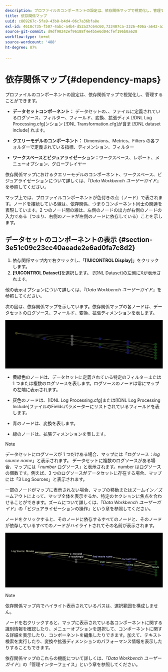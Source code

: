 ```yaml
---
description: プロファイルのコンポーネントの設定は、依存関係マップで視覚化し、管理することができます。
title: 依存関係マップ
uuid: c869267c-5fa9-43b8-b4d4-06c7a36bfa8e
exl-id: 4618c735-f507-4abc-a4b4-d52a37c64c60,733407ca-3326-406a-a642-a3ea3d3f6b8b
source-git-commit: d9df90242ef96188f4e4b5e6d04cfef196b0a628
workflow-type: tm+mt
source-wordcount: '488'
ht-degree: 87%

---
```


# 依存関係マップ{#dependency-maps}

プロファイルのコンポーネントの設定は、依存関係マップで視覚化し、管理することができます。

* **データセットコンポーネント：** データセットの、、ファイルに定義されているログソース、フィルター、フィールド、変換、拡張ディメ [!DNL Log Processing.cfg]ンション [!DNL Transformation.cfg]が含ま [!DNL dataset include] れます。

* **クエリーモデルのコンポーネント：** Dimensions、Metrics、Filters の各フォルダーで定義されている指標、ディメンション、フィルター
* **ワークスペースとビジュアライゼーション：**&#x200B;ワークスペース、レポート、メニューオプション、グローブレイヤー

依存関係マップにおけるクエリーモデルのコンポーネント、ワークスペース、ビジュアライゼーションについて詳しくは、『*Data Workbench ユーザーガイド*』を参照してください。

マップ上では、プロファイルコンポーネントが色付きの点（ノード）で表されます。ノードを接続している線は、依存関係、つまりコンポーネント同士の関連を表現しています。2 つのノード間の線は、左側のノードの出力が右側のノードの入力である（つまり、右側のノードが左側のノードに依存している）ことを示します。

## データセットのコンポーネントの表示 {#section-3e51c09c23cc40aeade2e6ad0fa7c8d2}

1. 依存関係マップ内で右クリックし、「**[!UICONTROL Display]**」をクリックします。
1. **[!UICONTROL Dataset]**&#x200B;を選択します。 [!DNL Dataset]の左側にXが表示されます。

他の表示オプションについて詳しくは、『*Data Workbench ユーザーガイド*』を参照してください。

次の図は、依存関係マップを示しています。依存関係マップの各ノードは、データセットのログソース、フィールド、変換、拡張ディメンションを表します。

![](assets/vis_DependencyMap.png)

* 黄緑色のノードは、データセットに定義されている特定のフィルターまたは 1 つまたは複数のログソースを表します。ログソースのノードは常にマップの左端に表示されます。
* 灰色のノードは、[!DNL Log Processing.cfg]または[!DNL Log Processing Include]ファイルのFieldsパラメーターにリストされているフィールドを表します。

* 青のノードは、変換を表します。
* 緑のノードは、拡張ディメンションを表します。

>[!NOTE]
>
>データセットにログソースが 1 つだけある場合、マップには「ログソース：*log source name*」と表示されます。 データセットに複数のログソースがある場合、マップには「*number* ログソース」と表示されます。number はログソースの個数です。例えば、3 つのログソースがデータセットに存在する場合、マップには「3 Log Sources」と表示されます。

一部のノードがマップに表示されない場合、マップの移動またはズームイン／ズームアウトによって、マップ全体を表示するか、特定のセクションに焦点を合わせることができます。ズームについて詳しくは、『*Data Workbench ユーザーガイド*』の「ビジュアライゼーションの操作」という章を参照してください。

ノードをクリックすると、そのノードに依存するすべてのノードと、そのノードが依存しているすべてのノードがハイライトされてその名前が表示されます。

![](assets/vis_DependencyMap_HighlightedPath.png)

>[!NOTE]
>
>依存関係マップ内でハイライト表示されているパスは、選択範囲を構成しません。

ノードを右クリックすると、マップに表示されている各コンポーネントに関する識別情報を確認したり、メニューオプションを選択して、コンポーネントに関する詳細を表示したり、コンポーネントを編集したりできます。加えて、テキスト検索を実行したり、変換や拡張ディメンションのパフォーマンス情報を表示したりすることもできます。

依存関係マップのこれらの機能について詳しくは、『*Data Workbench ユーザーガイド*』の「管理インターフェイス」という章を参照してください。
